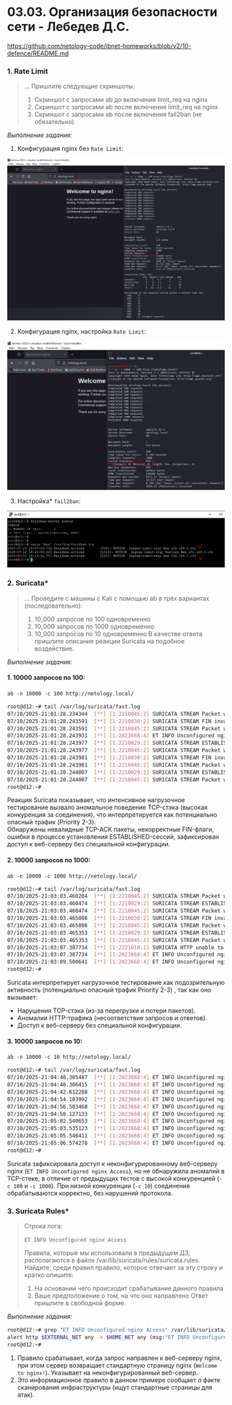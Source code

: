 # 03.03. Организация безопасности сети - Лебедев Д.С.
https://github.com/netology-code/ibnet-homeworks/blob/v2/10-defence/README.md
### 1. Rate Limit
> ...
>Пришлите следующие скриншоты:
> 1. Скриншот с запросами ab до включения limit_req на nginx
> 2. Скриншот с запросами ab после включения limit_req на nginx
> 3. Скриншот с запросами ab после включения fail2ban (не обязательно)

*Выполнение задания:*  

1. Конфигурация nginx без `Rate Limit`:

![](_att/020303/020303-01-01.png)  

2. Конфигурация nginx, настройка `Rate Limit`:

![](_att/020303/020303-01-02.png)  

3. Настройка* `fail2ban`:

![](_att/020303/020303-01-03.png)

### 2. Suricata*
> ...
> Проведите с машины с Kali с помощью ab в трёх вариантах (последовательно):
> 1. 10_000 запросов по 100 одновременно
> 2. 10_000 запросов по 1000 одновременно
> 3. 10_000 запросов по 10 одновременно
> В качестве ответа пришлите описание реакции Suricata на подобное воздействие.

*Выполнение задания:*  

#### 1. 10000 запросов по 100:

`ab -n 10000 -c 100 http://netology.local/`

```sh
root@d12:~# tail /var/log/suricata/fast.log
07/10/2025-21:01:28.234344  [**] [1:2210045:2] SURICATA STREAM Packet with invalid ack [**] [Classification: Generic Protocol Command Decode] [Priority: 3] {TCP} 192.168.0.102:80 -> 192.168.0.101:43406
07/10/2025-21:01:28.243591  [**] [1:2210030:2] SURICATA STREAM FIN invalid ack [**] [Classification: Generic Protocol Command Decode] [Priority: 3] {TCP} 192.168.0.102:80 -> 192.168.0.101:43340
07/10/2025-21:01:28.243591  [**] [1:2210045:2] SURICATA STREAM Packet with invalid ack [**] [Classification: Generic Protocol Command Decode] [Priority: 3] {TCP} 192.168.0.102:80 -> 192.168.0.101:43340
07/10/2025-21:01:28.243931  [**] [1:2023668:4] ET INFO Unconfigured nginx Access [**] [Classification: Potentially Bad Traffic] [Priority: 2] {TCP} 192.168.0.102:80 -> 192.168.0.101:43330
07/10/2025-21:01:28.243977  [**] [1:2210029:2] SURICATA STREAM ESTABLISHED invalid ack [**] [Classification: Generic Protocol Command Decode] [Priority: 3] {TCP} 192.168.0.101:43340 -> 192.168.0.102:80
07/10/2025-21:01:28.243977  [**] [1:2210045:2] SURICATA STREAM Packet with invalid ack [**] [Classification: Generic Protocol Command Decode] [Priority: 3] {TCP} 192.168.0.101:43340 -> 192.168.0.102:80
07/10/2025-21:01:28.243981  [**] [1:2210030:2] SURICATA STREAM FIN invalid ack [**] [Classification: Generic Protocol Command Decode] [Priority: 3] {TCP} 192.168.0.101:43340 -> 192.168.0.102:80
07/10/2025-21:01:28.243981  [**] [1:2210045:2] SURICATA STREAM Packet with invalid ack [**] [Classification: Generic Protocol Command Decode] [Priority: 3] {TCP} 192.168.0.101:43340 -> 192.168.0.102:80
07/10/2025-21:01:28.244007  [**] [1:2210029:2] SURICATA STREAM ESTABLISHED invalid ack [**] [Classification: Generic Protocol Command Decode] [Priority: 3] {TCP} 192.168.0.102:80 -> 192.168.0.101:43340
07/10/2025-21:01:28.244007  [**] [1:2210045:2] SURICATA STREAM Packet with invalid ack [**] [Classification: Generic Protocol Command Decode] [Priority: 3] {TCP} 192.168.0.102:80 -> 192.168.0.101:43340
root@d12:~#
```


Реакция Suricata показывает, что интенсивное нагрузочное тестирование вызвало аномальное поведение TCP-стэка (высокая конкуренция за соединения), что интерпретируется как потенциально опасный трафик (Priority 2-3).  
Обнаружены невалидные TCP-ACK пакеты, некорректные FIN-флаги, ошибки в процессе установления ESTABLISHED-сессий, зафиксирован доступ к веб-серверу без специальной конфигурации.

#### 2. 10000 запросов по 1000:

`ab -n 10000 -c 1000 http://netology.local/`

```sh
root@d12:~# tail /var/log/suricata/fast.log
07/10/2025-21:03:03.460204  [**] [1:2210045:2] SURICATA STREAM Packet with invalid ack [**] [Classification: Generic Protocol Command Decode] [Priority: 3] {TCP} 192.168.0.102:80 -> 192.168.0.101:53838
07/10/2025-21:03:03.460474  [**] [1:2210029:2] SURICATA STREAM ESTABLISHED invalid ack [**] [Classification: Generic Protocol Command Decode] [Priority: 3] {TCP} 192.168.0.101:51860 -> 192.168.0.102:80
07/10/2025-21:03:03.460474  [**] [1:2210045:2] SURICATA STREAM Packet with invalid ack [**] [Classification: Generic Protocol Command Decode] [Priority: 3] {TCP} 192.168.0.101:51860 -> 192.168.0.102:80
07/10/2025-21:03:03.465086  [**] [1:2210030:2] SURICATA STREAM FIN invalid ack [**] [Classification: Generic Protocol Command Decode] [Priority: 3] {TCP} 192.168.0.102:80 -> 192.168.0.101:53838
07/10/2025-21:03:03.465086  [**] [1:2210045:2] SURICATA STREAM Packet with invalid ack [**] [Classification: Generic Protocol Command Decode] [Priority: 3] {TCP} 192.168.0.102:80 -> 192.168.0.101:53838
07/10/2025-21:03:03.465353  [**] [1:2210029:2] SURICATA STREAM ESTABLISHED invalid ack [**] [Classification: Generic Protocol Command Decode] [Priority: 3] {TCP} 192.168.0.101:53838 -> 192.168.0.102:80
07/10/2025-21:03:03.465353  [**] [1:2210045:2] SURICATA STREAM Packet with invalid ack [**] [Classification: Generic Protocol Command Decode] [Priority: 3] {TCP} 192.168.0.101:53838 -> 192.168.0.102:80
07/10/2025-21:03:07.387734  [**] [1:2221010:1] SURICATA HTTP unable to match response to request [**] [Classification: Generic Protocol Command Decode] [Priority: 3] {TCP} 192.168.0.102:80 -> 192.168.0.101:42036
07/10/2025-21:03:07.387734  [**] [1:2023668:4] ET INFO Unconfigured nginx Access [**] [Classification: Potentially Bad Traffic] [Priority: 2] {TCP} 192.168.0.102:80 -> 192.168.0.101:42036
07/10/2025-21:03:09.500641  [**] [1:2023668:4] ET INFO Unconfigured nginx Access [**] [Classification: Potentially Bad Traffic] [Priority: 2] {TCP} 192.168.0.102:80 -> 192.168.0.101:46522
root@d12:~#
```
  
Suricata интерпретирует нагрузочное тестирование как подозрительную активность (потенциально опасный трафик Priority 2-3) , так как оно вызывает:
- Нарушения TCP-стэка (из-за перегрузки и потери пакетов).
- Аномалии HTTP-трафика (несоответствие запросов и ответов).
- Доступ к веб-серверу без специальной конфигурации.

#### 3. 10000 запросов по 10:

`ab -n 10000 -c 10 http://netology.local/`

```sh
root@d12:~# tail /var/log/suricata/fast.log
07/10/2025-21:04:40.305487  [**] [1:2023668:4] ET INFO Unconfigured nginx Access [**] [Classification: Potentially Bad Traffic] [Priority: 2] {TCP} 192.168.0.102:80 -> 192.168.0.101:38190
07/10/2025-21:04:40.306415  [**] [1:2023668:4] ET INFO Unconfigured nginx Access [**] [Classification: Potentially Bad Traffic] [Priority: 2] {TCP} 192.168.0.102:80 -> 192.168.0.101:40776
07/10/2025-21:04:42.612288  [**] [1:2023668:4] ET INFO Unconfigured nginx Access [**] [Classification: Potentially Bad Traffic] [Priority: 2] {TCP} 192.168.0.102:80 -> 192.168.0.101:39576
07/10/2025-21:04:54.103992  [**] [1:2023668:4] ET INFO Unconfigured nginx Access [**] [Classification: Potentially Bad Traffic] [Priority: 2] {TCP} 192.168.0.102:80 -> 192.168.0.101:43164
07/10/2025-21:04:56.503468  [**] [1:2023668:4] ET INFO Unconfigured nginx Access [**] [Classification: Potentially Bad Traffic] [Priority: 2] {TCP} 192.168.0.102:80 -> 192.168.0.101:37400
07/10/2025-21:04:58.127133  [**] [1:2023668:4] ET INFO Unconfigured nginx Access [**] [Classification: Potentially Bad Traffic] [Priority: 2] {TCP} 192.168.0.102:80 -> 192.168.0.101:40468
07/10/2025-21:05:02.540653  [**] [1:2023668:4] ET INFO Unconfigured nginx Access [**] [Classification: Potentially Bad Traffic] [Priority: 2] {TCP} 192.168.0.102:80 -> 192.168.0.101:40342
07/10/2025-21:05:03.535123  [**] [1:2023668:4] ET INFO Unconfigured nginx Access [**] [Classification: Potentially Bad Traffic] [Priority: 2] {TCP} 192.168.0.102:80 -> 192.168.0.101:38178
07/10/2025-21:05:05.546411  [**] [1:2023668:4] ET INFO Unconfigured nginx Access [**] [Classification: Potentially Bad Traffic] [Priority: 2] {TCP} 192.168.0.102:80 -> 192.168.0.101:48982
07/10/2025-21:05:06.574278  [**] [1:2023668:4] ET INFO Unconfigured nginx Access [**] [Classification: Potentially Bad Traffic] [Priority: 2] {TCP} 192.168.0.102:80 -> 192.168.0.101:57432
root@d12:~#
```

Suricata зафиксировала доступ к неконфигурированному веб-серверу nginx (`ET INFO Unconfigured nginx Access`), но не обнаружила аномалий в TCP-стеке, в отличие от предыдущих тестов с высокой конкуренцией (`-c 100` и `-c 1000`). При низкой конкуренции (`-c 10`) соединения обрабатываются корректно, без нарушений протокола.

### 3. Suricata Rules*
> Строка лога:  
> 
> `ET INFO Unconfigured nginx Access`  
> 
> Правила, которые мы использовали в предыдущем ДЗ, располагаются в файле /var/lib/suricata/rules/suricata.rules.  
> Найдите, среди правил правило, которое отвечает за эту строку и кратко опишите:
> 1. На основании чего происходит срабатывание данного правила
> 2. Ваше предположение о том, на что оно направлено
> Ответ пришлите в свободной форме.

*Выполнение задания:*  

```sh
root@d12:~# grep "ET INFO Unconfigured nginx Access" /var/lib/suricata/rules/suricata.rules
alert http $EXTERNAL_NET any -> $HOME_NET any (msg:"ET INFO Unconfigured nginx Access"; flow:from_server,established; http.stat_code; content:"200"; file.data; content:"|3C|title|3E|Welcome to nginx|213C2F|title|3E|"; classtype:bad-unknown; sid:2023668; rev:4; metadata:attack_target Client_Endpoint, created_at 2016_12_19, deployment Perimeter, performance_impact Low, confidence High, signature_severity Informational, updated_at 2022_11_21;)
root@d12:~#
```

1. Правило срабатывает, когда запрос направлен к веб-серверу nginx, при этом сервер возвращает стандартную страницу nginx (`Welcome to nginx!`). Указывает на неконфигурированный веб-сервер.
2. Это информационное правило в данном примере сообщает о факте сканирования инфраструктуры (ищут стандартные страницы для атак).